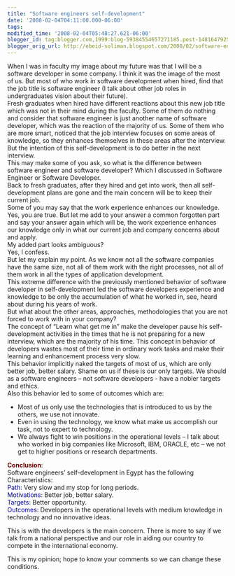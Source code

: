 ```yaml
--- 
title: "Software engineers self-development" 
date: '2008-02-04T04:11:00.000-06:00' 
tags: 
modified_time: '2008-02-04T05:48:27.621-06:00' 
blogger_id: tag:blogger.com,1999:blog-59384554657271185.post-1481647925324388052
blogger_orig_url: http://ebeid-soliman.blogspot.com/2008/02/software-engineers-self-development.html
--- 
```

When I was in faculty my image about my future was that I will be a
software developer in some company. I think it was the image of the most
of us. But most of who work in software development when hired, find
that the job title is software engineer (I talk about other job roles in
undergraduates vision about their future).  
Fresh graduates when hired have different reactions about this new job
title which was not in their mind during the faculty. Some of them do
nothing and consider that software engineer is just another name of
software developer, which was the reaction of the majority of us. Some
of them who are more smart, noticed that the job interview focuses on
some areas of knowledge, so they enhances themselves in these areas
after the interview. But the intention of this self-development is to do
better in the next interview.  
This may make some of you ask, so what is the difference between
software engineer and software developer? Which I discussed in Software
Engineer or Software Developer.  
Back to fresh graduates, after they hired and get into work, then all
self-development plans are gone and the main concern will be to keep
their current job.  
Some of you may say that the work experience enhances our knowledge.  
Yes, you are true. But let me add to your answer a common forgotten part
and say your answer again which will be, the work experience enhances
our knowledge only in what our current job and company concerns about
and apply.  
My added part looks ambiguous?  
Yes, I confess.  
But let my explain my point. As we know not all the software companies
have the same size, not all of them work with the right processes, not
all of them work in all the types of application development.  
This extreme difference with the previously mentioned behavior of
software developer in self-development led the software developers
experience and knowledge to be only the accumulation of what he worked
in, see, heard about during his years of work.  
But what about the other areas, approaches, methodologies that you are
not forced to work with in your company?  
The concept of “Learn what get me in” make the developer pause his
self-development activities in the times that he is not preparing for a
new interview, which are the majority of his time. This concept in
behavior of developers wastes most of their time in ordinary work tasks
and make their learning and enhancement process very slow.  
This behavior implicitly naked the targets of most of us, which are only
better job, better salary. Shame on us if these is our only targets. We
should as a software engineers – not software developers - have a nobler
targets and ethics.  
Also this behavior led to some of outcomes which are:  

-   Most of us only use the technologies that is introduced to us by the
    others, we use not innovate.
-   Even in using the technology, we know what make us accomplish our
    task, not to expert to technology.
-   We always fight to win positions in the operational levels – I talk
    about who worked in big companies like Microsoft, IBM, ORACLE, etc –
    we not get to higher positions or research departments.

**<span style="color:#660000;">Conclusion</span>**:  
Software engineers’ self-development in Egypt has the following
Characteristics:  
<span style="color:#000099;">Path</span>: Very slow and my stop for long
periods.  
<span style="color:#000099;">Motivations</span>: Better job, better
salary.  
<span style="color:#000099;">Targets</span>: Better opportunity.  
<span style="color:#000099;">Outcomes</span>: Developers in the
operational levels with medium knowledge in technology and no innovative
ideas.  

This is with the developers is the main concern. There is more to say if
we talk from a national perspective and our role in aiding our country
to compete in the international economy.  
  
This is my opinion; hope to know your comments so we can change these
conditions.
